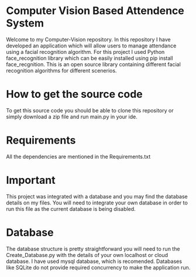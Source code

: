 ﻿# Computer Vision Based Attendence System
 Welcome to my Computer-Vision repository. In this repository I have developed an application which will allow users to manage attendance using a facial recognition algorithm. For this project I used Python face_recognition library which can be easily installed using pip install face_recgnition. This is an open source library containing different facial recognition algorithms for different scenerios.
 # How to get the source code
 To get this source code you should be able to clone this repository or simply download a zip file and run main.py in your ide.
 # Requirements
 All the dependencies are mentioned in the Requirements.txt
 # Important
 This project was integrated with a database and you may find the database details on my files. You will need to integrate your own database in order to run this file as the current database is being disabled.
 # Database
 The database structure is pretty straightforward you will need to run the Create_Database.py with the details of your own localhost or cloud database. I have used mysql database, which is recomended. Databases like SQLite do not provide required concurrency to make the application run. 
 
